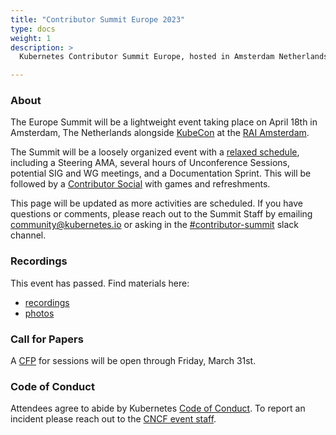 ```yaml
---
title: "Contributor Summit Europe 2023"
type: docs
weight: 1
description: >
  Kubernetes Contributor Summit Europe, hosted in Amsterdam Netherlands.

---
```



### About

The Europe Summit will be a lightweight event taking place on April 18th
in Amsterdam, The Netherlands alongside 
<a href="https://events.linuxfoundation.org/kubecon-cloudnativecon-europe/" rel="noopener noreferrer" target="_blank">KubeCon</a>
at the
<a href="https://www.rai.nl/en" rel="noopener noreferrer" target="_blank">RAI Amsterdam</a>.

The Summit will be a loosely organized event with a [relaxed schedule](/events/2023/kcseu/schedule),
 including a Steering AMA, several hours of Unconference Sessions, 
potential SIG and WG meetings, and a Documentation Sprint.  This will be followed
by a [Contributor Social](/events/2023/kcseu/social) with games and refreshments.

This page will be updated as more activities are scheduled. If you have
questions or comments, please reach out to the Summit Staff by emailing
community@kubernetes.io or asking in the
<a href="https://kubernetes.slack.com/messages/contributor-summit" rel="noopener noreferrer" target="_blank">#contributor-summit</a>
slack channel.

[location]: /events/2023/kcseu/location/

### Recordings

This event has passed. Find materials here:

- [recordings](https://youtube.com/playlist?list=PL69nYSiGNLP06HYgwMWJJZmJHreLCrd21)
- [photos](https://www.flickr.com/photos/143247548@N03/albums/72177720307711329)

### Call for Papers

A [CFP] for sessions will be open through Friday, March 31st.

[CFP]: https://docs.google.com/forms/d/1z7TnjixN9fiuQulF-EU9rw7_U9I-I8HNOv28IAFsHZc/viewform

### Code of Conduct

Attendees agree to abide by Kubernetes [Code of Conduct]. To report an incident
please reach out to the [CNCF event staff].

[Code of Conduct]: /community/code-of-conduct
[CNCF event staff]: https://events.linuxfoundation.org/kubecon-cloudnativecon-europe/attend/code-of-conduct/#if-you-witness-unacceptable-behavior

[email us]: mailto:community@kubernetes.io
